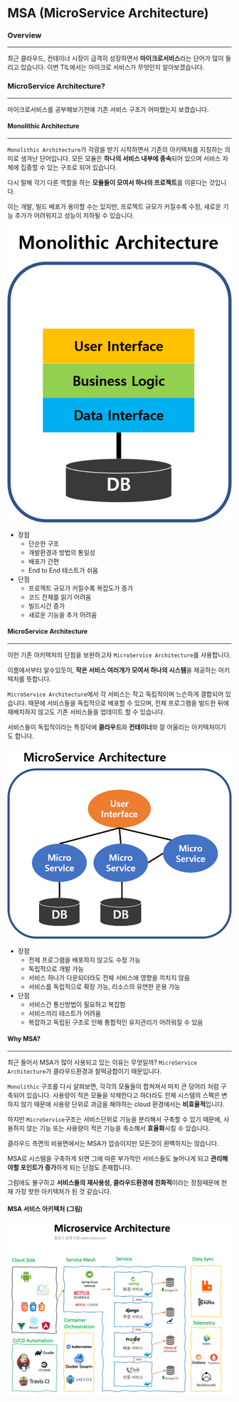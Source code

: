 # MSA (MicroService Architecture)

### Overview
- - -
최근 클라우드, 컨테이너 시장이 급격히 성장하면서 **마이크로서비스**라는 단어가 많이 들리고 있습니다.
이번 TIL에서는 마이크로 서비스가 무엇인지 알아보겠습니다.

### MicroService Architecture?
- - -
마이크로서비스를 공부해보기전에 기존 서비스 구조가 어떠했는지 보겠습니다.

#### Monolithic Architecture
- - -
`Monolithic Architecture`가 각광을 받기 시작하면서 기존의 아키텍처를 지칭하는 의미로 생겨난 단어입니다.
모든 모듈은 **하나의 서비스 내부에 종속**되어 있으며 서비스 자체에 집중할 수 있는 구조로 되어 있습니다.

다시 말해 각기 다른 역할을 하는 **모듈들이 모여서 하나의 프로젝트**를 이룬다는 것입니다.

이는 개발, 빌드 배포가 용이할 수는 있지만, 프로젝트 규모가 커질수록 수정, 새로운 기능 추가가 어려워지고 성능이 저하될 수 있습니다.

<img src="../img/Monolithic_Architecture.png">

- 장점
  - 단순한 구조
  - 개발환경과 방법의 통일성
  - 배포가 간편
  - End to End 테스트가 쉬움
- 단점
  - 프로젝트 규모가 커질수록 복잡도가 증가
  - 코드 전체를 읽기 어려움
  - 빌드시간 증가
  - 새로운 기능을 추가 어려움

#### MicroService Architecture
- - -
이런 기존 아키텍처의 단점을 보완하고자 `MicroService Architecture`를 사용합니다.

이름에서부터 알수있듯이, **작은 서비스 여러개가 모여서 하나의 시스템**을 제공하는 아키텍처를 뜻합니다.

`MicroService Architecture`에서 각 서비스는 작고 독립적이며 느슨하게 결합되어 있습니다.
때문에 서비스들을 독립적으로 배포할 수 있으며, 전체 프로그램을 빌드한 뒤에 재배치하지 않고도 기존 서비스들을 업데이트 할 수 있습니다.

서비스들이 독립적이라는 특징덕에 **클라우드**와 **컨테이너**와 잘 어울리는 아키텍처이기도 합니다.

<img src="../img/MicroService_Architecture.png">

- 장점
  - 전체 프로그램을 배포하지 않고도 수정 가능
  - 독립적으로 개발 가능
  - 서비스 하나가 다운되더라도 전체 서비스에 영향을 끼치지 않음
  - 서비스를 독립적으로 확장 가능, 리소스의 유연한 운용 가능
- 단점
  - 서비스간 통신방법이 필요하고 복잡함
  - 서비스끼리 테스트가 어려움
  - 복잡하고 독립된 구조로 인해 통합적인 유지관리가 어려워질 수 있음

#### Why MSA?
- - -
최근 들어서 MSA가 많이 사용되고 있는 이유는 무엇일까?
`MicroService Architecture`가 클라우드환경과 찰떡궁합이기 때문입니다.

`Monolithic` 구조를 다시 살펴보면, 각각의 모듈들이 합쳐져서 마치 큰 덩어리 처럼 구축되어 있습니다.
사용량이 적은 모듈을 삭제한다고 하더라도 전체 시스템의 스펙은 변하지 않기 때문에 사용량 단위로 과금을 해야하는 cloud 환경에서는 **비효율적**입니다.

하지만 `MicroService`구조는 서비스단위로 기능을 분리해서 구축할 수 있기 때문에, 사용하지 않는 기능 또는 사용량이 적은 기능을 축소해서 **효율화**시킬 수 있습니다.

클라우드 측면의 비용면에서는 MSA가 압승이지만 모든것이 완벽하지는 않습니다.

MSA로 시스템을 구축하게 되면 그에 따른 부가적인 서비스들도 늘어나게 되고 **관리해야할 포인트가 증가**하게 되는 단점도 존재합니다. 

그럼에도 불구하고 **서비스들의 재사용성, 클라우드환경에 친화적**이라는 장점때문에 현재 가장 핫한 아키텍처가 된 것 같습니다.

#### MSA 서비스 아키텍처 (그림)
<img src="../img/Microservice_Architecture_kind.png">